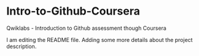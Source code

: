 # Intro-to-Github-Coursera
Qwiklabs - Introduction to Github assessment though Coursera

I am editing the README file.  Adding some more details about the project description.
